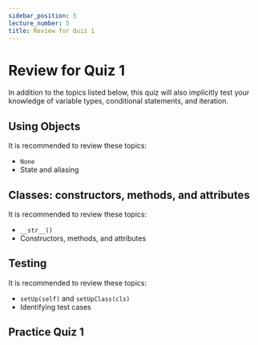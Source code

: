 ```yaml
---
sidebar_position: 5
lecture_number: 5
title: Review for Quiz 1
---
```


# Review for Quiz 1

In addition to the topics listed below, this quiz will also implicitly test your knowledge of variable types, conditional statements, and iteration.

## Using Objects

It is recommended to review these topics:
- `None`
- State and aliasing

## Classes: constructors, methods, and attributes

It is recommended to review these topics:
- `__str__()`
- Constructors, methods, and attributes

## Testing

It is recommended to review these topics:
- `setUp(self)` and `setUpClass(cls)`
- Identifying test cases

## Practice Quiz 1
